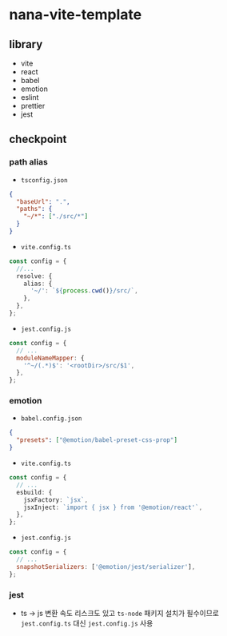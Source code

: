 # nana-vite-template

## library

- vite
- react
- babel
- emotion
- eslint
- prettier
- jest

## checkpoint

### path alias

- `tsconfig.json`

```json
{
  "baseUrl": ".",
  "paths": {
    "~/*": ["./src/*"]
  }
}
```

- `vite.config.ts`

```ts
const config = {
  //...
  resolve: {
    alias: {
      '~/': `${process.cwd()}/src/`,
    },
  },
};
```

- `jest.config.js`

```js
const config = {
  // ...
  moduleNameMapper: {
    '^~/(.*)$': '<rootDir>/src/$1',
  },
};
```

### emotion

- `babel.config.json`

```json
{
  "presets": ["@emotion/babel-preset-css-prop"]
}
```

- `vite.config.ts`

```ts
const config = {
  // ...
  esbuild: {
    jsxFactory: `jsx`,
    jsxInject: `import { jsx } from '@emotion/react'`,
  },
};
```

- `jest.config.js`

```js
const config = {
  // ...
  snapshotSerializers: ['@emotion/jest/serializer'],
};
```

### jest

- ts -> js 변환 속도 리스크도 있고 `ts-node` 패키지 설치가 필수이므로 `jest.config.ts` 대신 `jest.config.js` 사용
